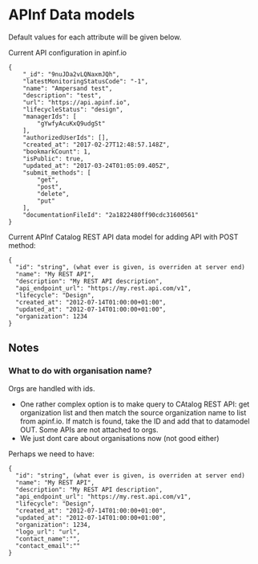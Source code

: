 # APInf Data models

Default values for each attribute will be given below. 

Current API configuration in apinf.io

```
{
	"_id": "9nuJDa2vLQNaxmJQh",
	"latestMonitoringStatusCode": "-1",
	"name": "Ampersand test",
	"description": "test",
	"url": "https://api.apinf.io",
	"lifecycleStatus": "design",
	"managerIds": [
		"gYwfyAcuKxQ9udgSt"
	],
	"authorizedUserIds": [],
	"created_at": "2017-02-27T12:48:57.148Z",
	"bookmarkCount": 1,
	"isPublic": true,
	"updated_at": "2017-03-24T01:05:09.405Z",
	"submit_methods": [
		"get",
		"post",
		"delete",
		"put"
	],
	"documentationFileId": "2a1822480ff90cdc31600561"
}
```

Current APInf Catalog REST API data model for adding API with POST method:

```
{
  "id": "string", (what ever is given, is overriden at server end)
  "name": "My REST API",
  "description": "My REST API description",
  "api_endpoint_url": "https://my.rest.api.com/v1",
  "lifecycle": "Design",
  "created_at": "2012-07-14T01:00:00+01:00",
  "updated_at": "2012-07-14T01:00:00+01:00",
  "organization": 1234
}
```



## Notes

### What to do with organisation name? 
Orgs are handled with ids.
- One rather complex option is to make query to CAtalog REST API: get organization list and then match the source organization name to list from apinf.io. If match is found, take the ID and add that to datamodel OUT. Some APIs are not attached to orgs. 
- We just dont care about organisations now (not good either)

Perhaps we need to have: 
```
{
  "id": "string", (what ever is given, is overriden at server end)
  "name": "My REST API",
  "description": "My REST API description",
  "api_endpoint_url": "https://my.rest.api.com/v1",
  "lifecycle": "Design",
  "created_at": "2012-07-14T01:00:00+01:00",
  "updated_at": "2012-07-14T01:00:00+01:00",
  "organization": 1234,
  "logo_url": "url",
  "contact_name":"",
  "contact_email":""
}
```
